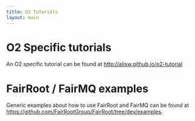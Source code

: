 ```yaml
---
title: O2 Tutorials
layout: main
---
```


# O2 Specific tutorials

An O2 specific tutorial can be found at <http://alisw.github.io/o2-tutorial>

# FairRoot / FairMQ examples

Generic examples about how to use FairRoot and FairMQ can be found
at <https://github.com/FairRootGroup/FairRoot/tree/dev/examples>.

